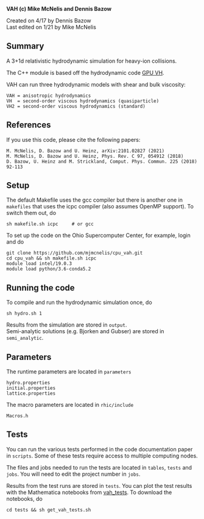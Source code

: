**VAH (c) Mike McNelis and Dennis Bazow**

Created on 4/17 by Dennis Bazow\
Last edited on 1/21 by Mike McNelis

## Summary
A 3+1d relativistic hydrodynamic simulation for heavy-ion collisions.

The C++ module is based off the hydrodynamic code [GPU VH](https://github.com/bazow/gpu-vh.git).

VAH can run three hydrodynamic models with shear and bulk viscosity:

    VAH = anisotropic hydrodynamics
    VH  = second-order viscous hydrodynamics (quasiparticle)
    VH2 = second-order viscous hydrodynamics (standard)


## References

If you use this code, please cite the following papers:

    M. McNelis, D. Bazow and U. Heinz, arXiv:2101.02827 (2021)
    M. McNelis, D. Bazow and U. Heinz, Phys. Rev. C 97, 054912 (2018)
    D. Bazow, U. Heinz and M. Strickland, Comput. Phys. Commun. 225 (2018) 92-113



## Setup
The default Makefile uses the gcc compiler but there is another one in `makefiles` that uses the icpc compiler (also assumes OpenMP support). To switch them out, do

    sh makefile.sh icpc     # or gcc

To set up the code on the Ohio Supercomputer Center, for example, login and do

    git clone https://github.com/mjmcnelis/cpu_vah.git
    cd cpu_vah && sh makefile.sh icpc
    module load intel/19.0.3
    module load python/3.6-conda5.2


## Running the code
To compile and run the hydrodynamic simulation once, do

    sh hydro.sh 1

Results from the simulation are stored in `output`.\
Semi-analytic solutions (e.g. Bjorken and Gubser) are stored in `semi_analytic`.


## Parameters

The runtime parameters are located in `parameters`

    hydro.properties
    initial.properties
    lattice.properties

The macro parameters are located in `rhic/include`

    Macros.h


## Tests

You can run the various tests performed in the code documentation paper in `scripts`. Some of these tests require access to multiple computing nodes.

The files and jobs needed to run the tests are located in `tables`, `tests` and `jobs`. You will need to edit the project number in `jobs`.

Results from the test runs are stored in `tests`. You can plot the test results with the Mathematica notebooks from [vah_tests](https://github.com/mjmcnelis/vah_tests). To download the notebooks, do

    cd tests && sh get_vah_tests.sh
